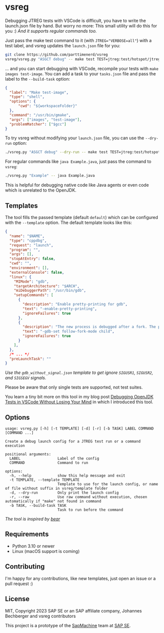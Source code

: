vsreg
=====

Debugging JTREG tests with VSCode is difficult, you have to write the launch.json file by hand.
But worry no more: This small utility will do this for you :) _And it supports regular commands too._

Just pass the make test command to it (with `JTREG="VERBOSE=all"`) with a test label,
and vsreg updates the `launch.json` file for you:

```sh
git clone https://github.com/parttimenerd/vsreg
vsreg/vsreg.py "ASGCT debug" -- make test TEST=jtreg:test/hotspot/jtreg/serviceability/AsyncGetCallTrace JTREG="VERBOSE=all"
```

... and you can start debugging with VSCode, recompile your tests with `make images test-image`.
You can add a task to your `tasks.json` file and pass the label to the `--build-task` option:

```json
{
  "label": "Make test-image",
  "type": "shell",
  "options": {
      "cwd": "${workspaceFolder}"
  },
  "command": "/usr/bin/gmake",
  "args": ["images", "test-image"],
  "problemMatcher": ["$gcc"]
}
```

To try vsreg without modifying your `launch.json` file, you can use the `--dry-run` option:

```sh
./vsreg.py "ASGCT debug" --dry-run -- make test TEST=jtreg:test/hotspot/jtreg/serviceability/AsyncGetCallTrace JTREG="VERBOSE=all"
```

For regular commands like `java Example.java`, just pass the command to `vsreg`:

```sh
./vsreg.py "Example" -- java Example.java
```

This is helpful for debugging native code like Java agents or even code which is unrelated to the OpenJDK.

## Templates

The tool fills the passed template (default `default`) which can be configured with the `--template` option.
The default template looks like this:

```json
{
  "name": "$NAME",
  "type": "cppdbg",
  "request": "launch",
  "program": "",
  "args": [],
  "stopAtEntry": false,
  "cwd": "",
  "environment": [],
  "externalConsole": false,
  "linux": {
    "MIMode": "gdb",
    "targetArchitecture": "$ARCH",
    "miDebuggerPath": "/usr/bin/gdb",
    "setupCommands": [
      {
        "description": "Enable pretty-printing for gdb",
        "text": "-enable-pretty-printing",
        "ignoreFailures": true
      },
      {
        "description": "The new process is debugged after a fork. The parent process runs unimpeded.",
        "text": "-gdb-set follow-fork-mode child",
        "ignoreFailures": true
      }
    ],
  },
  /* ... */
  "preLaunchTask": ""
}
```

_Use the `gdb_without_signal.json` template to get ignore `SIGUSR1`, `SIGUSR2`, and `SIGSEGV` signals._

Please be aware that only single tests are supported, not test suites.

You learn a tiny bit more on this tool in my blog post
[Debugging OpenJDK Tests in VSCode Without Losing Your Mind](https://mostlynerdless.de/blog/2023/06/21/debugging-openjdk-tests-in-vscode-without-losing-your-mind/)
in which I introduced this tool.

Options
-------
```shell
usage: vsreg.py [-h] [-t TEMPLATE] [-d] [-r] [-b TASK] LABEL COMMAND [COMMAND ...]

Create a debug launch config for a JTREG test run or a command execution

positional arguments:
  LABEL                 Label of the config
  COMMAND               Command to run

options:
  -h, --help            show this help message and exit
  -t TEMPLATE, --template TEMPLATE
                        Template to use for the launch config, or name of file without suffix in vsreg/template folder
  -d, --dry-run         Only print the launch config
  -r, --raw             Use raw command without execution, chosen automatically if "make" not found in command
  -b TASK, --build-task TASK
                        Task to run before the command
```

*The tool is inspired by [bear](https://github.com/rizsotto/Bear)*

Requirements
------------
- Python 3.10 or newer
- Linux (macOS support is coming)

Contributing
------------
I'm happy for any contributions, like new templates, just open an issue or a pull request :)


License
-------
MIT, Copyright 2023 SAP SE or an SAP affiliate company, Johannes Bechberger and vsreg contributors

This project is a prototype of the [SapMachine](https://sapmachine.io) team at [SAP SE](https://sap.com).
